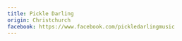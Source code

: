 ```yaml
---
title: Pickle Darling
origin: Christchurch
facebook: https://www.facebook.com/pickledarlingmusic
---
```

